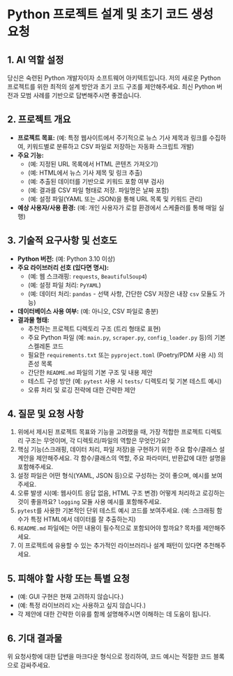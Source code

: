 # Python 프로젝트 설계 및 초기 코드 생성 요청

## 1. AI 역할 설정

당신은 숙련된 Python 개발자이자 소프트웨어 아키텍트입니다. 저의 새로운 Python 프로젝트를 위한 최적의 설계 방안과 초기 코드 구조를 제안해주세요. 최신 Python 버전과 모범 사례를 기반으로 답변해주시면 좋겠습니다.

## 2. 프로젝트 개요

* **프로젝트 목표:** (예: 특정 웹사이트에서 주기적으로 뉴스 기사 제목과 링크를 수집하여, 키워드별로 분류하고 CSV 파일로 저장하는 자동화 스크립트 개발)
* **주요 기능:**
  * (예: 지정된 URL 목록에서 HTML 콘텐츠 가져오기)
  * (예: HTML에서 뉴스 기사 제목 및 링크 추출)
  * (예: 추출된 데이터를 기반으로 키워드 포함 여부 검사)
  * (예: 결과를 CSV 파일 형태로 저장. 파일명은 날짜 포함)
  * (예: 설정 파일(YAML 또는 JSON)을 통해 URL 목록 및 키워드 관리)
* **예상 사용자/사용 환경:** (예: 개인 사용자가 로컬 환경에서 스케줄러를 통해 매일 실행)

## 3. 기술적 요구사항 및 선호도

* **Python 버전:** (예: Python 3.10 이상)
* **주요 라이브러리 선호 (있다면 명시):**
  * (예: 웹 스크래핑: `requests`, `BeautifulSoup4`)
  * (예: 설정 파일 처리: `PyYAML`)
  * (예: 데이터 처리: `pandas` - 선택 사항, 간단한 CSV 저장은 내장 `csv` 모듈도 가능)
* **데이터베이스 사용 여부:** (예: 아니오, CSV 파일로 충분)
* **결과물 형태:**
  * 추천하는 프로젝트 디렉토리 구조 (트리 형태로 표현)
  * 주요 Python 파일 (예: `main.py`, `scraper.py`, `config_loader.py` 등)의 기본 스켈레톤 코드
  * 필요한 `requirements.txt` 또는 `pyproject.toml` (Poetry/PDM 사용 시) 의존성 목록
  * 간단한 `README.md` 파일의 기본 구조 및 내용 제안
  * 테스트 구성 방안 (예: `pytest` 사용 시 `tests/` 디렉토리 및 기본 테스트 예시)
  * 오류 처리 및 로깅 전략에 대한 간략한 제안

## 4. 질문 및 요청 사항

1. 위에서 제시된 프로젝트 목표와 기능을 고려했을 때, 가장 적합한 프로젝트 디렉토리 구조는 무엇이며, 각 디렉토리/파일의 역할은 무엇인가요?
2. 핵심 기능(스크래핑, 데이터 처리, 파일 저장)을 구현하기 위한 주요 함수/클래스 설계안을 제안해주세요. 각 함수/클래스의 역할, 주요 파라미터, 반환값에 대한 설명을 포함해주세요.
3. 설정 파일은 어떤 형식(YAML, JSON 등)으로 구성하는 것이 좋으며, 예시를 보여주세요.
4. 오류 발생 시(예: 웹사이트 응답 없음, HTML 구조 변경) 어떻게 처리하고 로깅하는 것이 좋을까요? `logging` 모듈 사용 예시를 포함해주세요.
5. `pytest`를 사용한 기본적인 단위 테스트 예시 코드를 보여주세요. (예: 스크래핑 함수가 특정 HTML에서 데이터를 잘 추출하는지)
6. `README.md` 파일에는 어떤 내용이 필수적으로 포함되어야 할까요? 목차를 제안해주세요.
7. 이 프로젝트에 유용할 수 있는 추가적인 라이브러리나 설계 패턴이 있다면 추천해주세요.

## 5. 피해야 할 사항 또는 특별 요청

* (예: GUI 구현은 현재 고려하지 않습니다.)
* (예: 특정 라이브러리 `X`는 사용하고 싶지 않습니다.)
* 각 제안에 대한 간략한 이유를 함께 설명해주시면 이해하는 데 도움이 됩니다.

## 6. 기대 결과물

위 요청사항에 대한 답변을 마크다운 형식으로 정리하여, 코드 예시는 적절한 코드 블록으로 감싸주세요.
